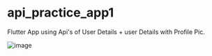 # api_practice_app1

Flutter App using Api's of User Details + user Details with Profile Pic.

![image](https://user-images.githubusercontent.com/51352120/200904305-73ba29be-d9fd-4c05-aeeb-722e065de31a.png)
